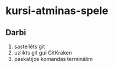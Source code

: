 # kursi-atminas-spele

## Darbi

1. sastellēts git
2. uzlikts git gui GitKraken
3. paskatījos komandas terminālim
